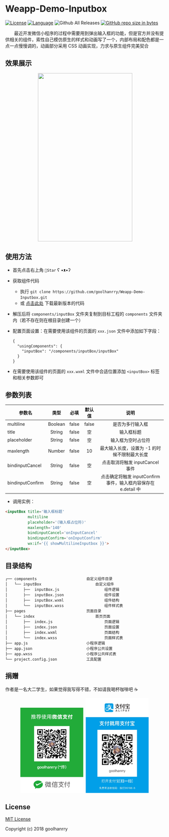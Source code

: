 # Weapp-Demo-Inputbox

[![License](https://img.shields.io/badge/License-MIT-blue.svg)](LICENSE)
[![Language](https://img.shields.io/badge/Javascript-ES6-orange.svg)](https://www.javascript.com/)
![Github All Releases](https://img.shields.io/github/downloads/goolhanrry/Weapp-Demo-Inputbox/total.svg)
[![GitHub repo size in bytes](https://img.shields.io/github/repo-size/goolhanrry/Weapp-Demo-Inputbox.svg?colorB=fa5b19)](https://github.com/goolhanrry/Weapp-Demo-Inputbox)

&emsp;&emsp;最近开发微信小程序的过程中需要用到弹出输入框的功能，但是官方并没有提供相关的组件，索性自己模仿原生的样式和动画写了一个，内部布局和配色都是一点一点慢慢调的，动画部分采用 CSS 动画实现，力求与原生组件完美契合

## 效果展示

<p align="center">
  <img width="300px" height="533px" src="assets/preview.gif">
</p>

## 使用方法

* 首先点击右上角 `🌟Star` ʕ •ᴥ•ʔ
* 获取组件代码
    * 执行 `git clone https://github.com/goolhanrry/Weapp-Demo-Inputbox.git`
    * 或 [点击此处](https://github.com/goolhanrry/Weapp-Demo-Inputbox/releases) 下载最新版本的代码
* 解压后将 `components/inputBox` 文件夹复制到目标工程的 `components` 文件夹内（若不存在则在根目录创建一个）
* 配置页面设置：在需要使用该组件的页面的 `xxx.json` 文件中添加如下字段：

  ```
  {
    "usingComponents": {
      "inputBox": "/components/inputBox/inputBox"
    }
  }
  ```

* 在需要使用该组件的页面的 `xxx.wxml` 文件中合适位置添加 `<inputBox>` 标签和相关参数即可

## 参数列表

| 参数名 | 类型 | 必填 | 默认值 | 说明 |
| - | :-: | :-: | :-: | :-: | 
| multiline | Boolean | false | false | 是否为多行输入框 |
| title | String | false | 空 | 输入框标题 |
| placeholder | String | false | 空 | 输入框为空时占位符 |
| maxlength | Number | false | 10 | 最大输入长度，设置为 -1 的时候不限制最大长度 |
| bindinputCancel | String | false | 空 | 点击取消将触发 inputCancel 事件 |
| bindinputConfirm | String | false | 空 | 点击确定将触发 inputConfirm 事件，输入框内容保存在 e.detail 中 |

* 调用实例：

```html
<inputBox title='输入框标题'
          multiline
          placeholder='(输入框占位符)'
          maxlength='140'
          bindinputCancel='onInputCancel'
          bindinputConfirm='onInputConfirm'
          wx:if='{{ showMultilineInputbox }}'>
</inputBox>
```

## 目录结构

```
┌── components                      自定义组件目录
│   └── inputBox                        自定义组件
│       ├──  inputBox.js                    组件逻辑
│       ├──  inputBox.json                  组件设置
│       ├──  inputBox.wxml                  组件结构
│       └──  inputBox.wxss                  组件样式表
├── pages                           页面目录
│   └── index                           首页页面
│       ├──  index.js                       页面逻辑
│       ├──  index.json                     页面设置
│       ├──  index.wxml                     页面结构
│       └──  index.wxss                     页面样式表
├── app.js                          小程序逻辑
├── app.json                        小程序公共设置
├── app.wxss                        小程序公共样式表
└── project.config.json             工具配置
```

## 捐赠

作者是一名大二学生，如果觉得我写得不错，不如请我喝杯咖啡吧 ☕️

<p align="center">
  <img width="200px" height="270px" src="assets/alipay.jpg">
  <img width="200px" height="300px" src="assets/wechat-pay.jpg">
</p>

## License

[MIT License](LICENSE)

Copyright (c) 2018 goolhanrry

